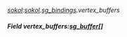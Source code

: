 _[sokol](../../modules/sokol/sokol-module.md):[sokol](../../modules/sokol/sokol-module.md).[sg\_bindings](../../modules/sokol/sokol-sg_bindings.md).vertex\_buffers_
##### Field vertex\_buffers:[sg_buffer](../../modules/sokol/sokol-sg_buffer.md)[]
